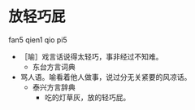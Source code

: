 # 放轻巧屁
fan5 qien1 qio pi5
+ ［喻］戏言话说得太轻巧，事非经过不知难。
  * 东台方言词典
+ 骂人语。喻看着他人做事，说过分无关紧要的风凉话。
  * 泰兴方言辞典
    - 吃的灯草灰，放的轻巧屁。
